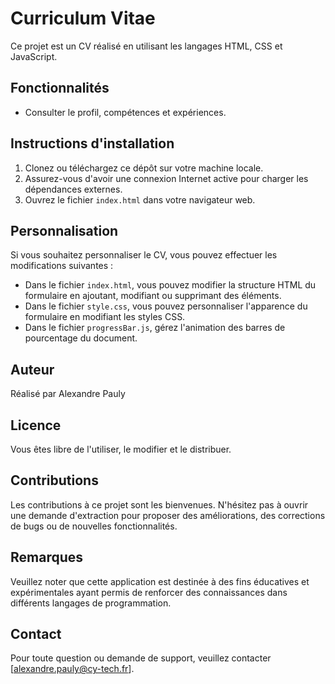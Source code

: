 # Curriculum Vitae

Ce projet est un CV réalisé en utilisant les langages HTML, CSS et JavaScript.

## Fonctionnalités

- Consulter le profil, compétences et expériences.

## Instructions d'installation

1. Clonez ou téléchargez ce dépôt sur votre machine locale.
2. Assurez-vous d'avoir une connexion Internet active pour charger les dépendances externes.
3. Ouvrez le fichier `index.html` dans votre navigateur web.

## Personnalisation

Si vous souhaitez personnaliser le CV, vous pouvez effectuer les modifications suivantes :

- Dans le fichier `index.html`, vous pouvez modifier la structure HTML du formulaire en ajoutant, modifiant ou supprimant des éléments.
- Dans le fichier `style.css`, vous pouvez personnaliser l'apparence du formulaire en modifiant les styles CSS.
- Dans le fichier `progressBar.js`, gérez l'animation des barres de pourcentage du document.

## Auteur

Réalisé par Alexandre Pauly

## Licence

Vous êtes libre de l'utiliser, le modifier et le distribuer.

## Contributions

Les contributions à ce projet sont les bienvenues. N'hésitez pas à ouvrir une demande d'extraction pour proposer des améliorations, des corrections de bugs ou de nouvelles fonctionnalités.

## Remarques

Veuillez noter que cette application est destinée à des fins éducatives et expérimentales ayant permis de renforcer des connaissances dans différents langages de programmation.

## Contact

Pour toute question ou demande de support, veuillez contacter [alexandre.pauly@cy-tech.fr].